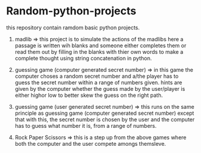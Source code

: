 # Random-python-projects
this repository contain ramdom basic python projects.

1. madlib => this project is to simulate the actions of the madlibs here a 		passage
	is written wih blanks and someone either completes them or read them 
	out by filling in the blanks with thier own words to make a
	complete thought using string concatenation in python.
	
	
2. guessing game (computer generated secret number) => in this game the 		computer choses a 
	random secret number and a/the player has to guess the 
	secret number within a range of numbers given. hints are given by the
	computer whether the guess made by the user/player is either highor 
	low to better skew the guess on the right path.
	
3. guessing game (user generated secret number) => this runs on the same 		principle
	as guessing game (computer generated secret number) except that with this,
	the secret number is chosen by the user and the computer has to 
	guess what number it is, from a range of numbers.

4. Rock Paper Scissors =>  this is a step up from the above games where 		both the computer and the user compete amongs themsleve.
